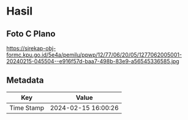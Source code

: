 # Hasil

## Foto C Plano

https://sirekap-obj-formc.kpu.go.id/5e4a/pemilu/ppwp/12/77/06/20/05/1277062005001-20240215-045504--e916f57d-baa7-498b-83e9-a56545336585.jpg


## Metadata

| Key        | Value               |
| ---------- | ------------------- |
| Time Stamp | 2024-02-15 16:00:26 |



